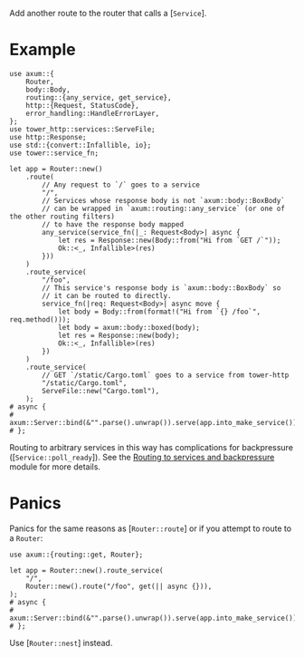 Add another route to the router that calls a [`Service`].

# Example

```rust,no_run
use axum::{
    Router,
    body::Body,
    routing::{any_service, get_service},
    http::{Request, StatusCode},
    error_handling::HandleErrorLayer,
};
use tower_http::services::ServeFile;
use http::Response;
use std::{convert::Infallible, io};
use tower::service_fn;

let app = Router::new()
    .route(
        // Any request to `/` goes to a service
        "/",
        // Services whose response body is not `axum::body::BoxBody`
        // can be wrapped in `axum::routing::any_service` (or one of the other routing filters)
        // to have the response body mapped
        any_service(service_fn(|_: Request<Body>| async {
            let res = Response::new(Body::from("Hi from `GET /`"));
            Ok::<_, Infallible>(res)
        }))
    )
    .route_service(
        "/foo",
        // This service's response body is `axum::body::BoxBody` so
        // it can be routed to directly.
        service_fn(|req: Request<Body>| async move {
            let body = Body::from(format!("Hi from `{} /foo`", req.method()));
            let body = axum::body::boxed(body);
            let res = Response::new(body);
            Ok::<_, Infallible>(res)
        })
    )
    .route_service(
        // GET `/static/Cargo.toml` goes to a service from tower-http
        "/static/Cargo.toml",
        ServeFile::new("Cargo.toml"),
    );
# async {
# axum::Server::bind(&"".parse().unwrap()).serve(app.into_make_service()).await.unwrap();
# };
```

Routing to arbitrary services in this way has complications for backpressure
([`Service::poll_ready`]). See the [Routing to services and backpressure] module
for more details.

# Panics

Panics for the same reasons as [`Router::route`] or if you attempt to route to a
`Router`:

```rust,should_panic
use axum::{routing::get, Router};

let app = Router::new().route_service(
    "/",
    Router::new().route("/foo", get(|| async {})),
);
# async {
# axum::Server::bind(&"".parse().unwrap()).serve(app.into_make_service()).await.unwrap();
# };
```

Use [`Router::nest`] instead.

[Routing to services and backpressure]: middleware/index.html#routing-to-servicesmiddleware-and-backpressure
